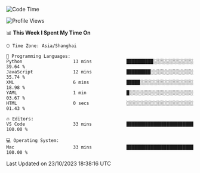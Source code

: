 <!--START_SECTION:waka-->
![Code Time](http://img.shields.io/badge/Code%20Time-199%20hrs%204%20mins-blue)

![Profile Views](http://img.shields.io/badge/Profile%20Views-5-blue)

📊 **This Week I Spent My Time On** 

```text
🕑︎ Time Zone: Asia/Shanghai

💬 Programming Languages: 
Python                   13 mins             ██████████░░░░░░░░░░░░░░░   39.64 % 
JavaScript               12 mins             █████████░░░░░░░░░░░░░░░░   35.74 % 
XML                      6 mins              █████░░░░░░░░░░░░░░░░░░░░   18.98 % 
YAML                     1 min               █░░░░░░░░░░░░░░░░░░░░░░░░   03.67 % 
HTML                     0 secs              ░░░░░░░░░░░░░░░░░░░░░░░░░   01.43 % 

🔥 Editors: 
VS Code                  33 mins             █████████████████████████   100.00 % 

💻 Operating System: 
Mac                      33 mins             █████████████████████████   100.00 % 
```


 Last Updated on 23/10/2023 18:38:16 UTC
<!--END_SECTION:waka-->